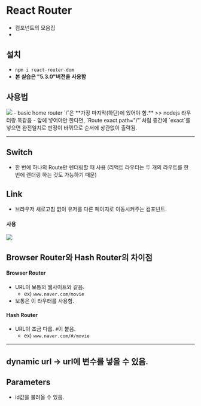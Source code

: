 # React Router
- 컴포넌트의 모음집
- 
## 설치
- `npm i react-router-dom`
- **본 실습은 "5.3.0"버전을 사용함**

## 사용법
<img src="https://user-images.githubusercontent.com/97646713/201387783-b3fd2bf7-fd57-404b-a9e8-a1e7d22daa71.png">
- basic home router `/`은 **가장 마지막(하단)에 있어야 함.** >> nodejs 라우터랑 똑같음
- 앞에 넣어야만 한다면, `Route exact path="/"`처럼 중간에 `exact`를 넣으면 완전일치로 판정이 바뀌므로 순서에 상관없이 출력됨.

------

## Switch
- 한 번에 하나의 Route만 렌더링할 때 사용 (리액트 라우터는 두 개의 라우트를 한 번에 렌더링 하는 것도 가능하기 때문)

## Link
- 브라우저 새로고침 없이 유저를 다른 페이지로 이동시켜주는 컴포넌트.

#### 사용
<img src="https://user-images.githubusercontent.com/97646713/201388949-904cd670-3b3e-45ff-9663-dff012b8dfcc.png">

## Browser Router와 Hash Router의 차이점
#### Browser Router
- URL이 보통의 웹사이트와 같음.
  - ex) `www.naver.com/movie`
- 보통은 이 라우터를 사용함.

#### Hash Router
- URL이 조금 다름. `#`이 붙음.
  - ex) `www.naver.com/#/movie`

------

## dynamic url -> url에 변수를 넣을 수 있음.

## Parameters
- id값을 불러올 수 있음.
